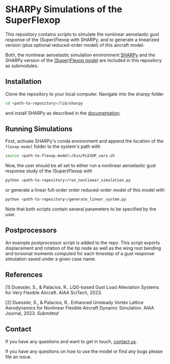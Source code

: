 # SHARPy Simulations of the SuperFlexop

This repository contains scripts to simulate the nonlinear aeroelastic gust response of the (Super)Flexop with SHARPy, and to generate a linearized version (plus optional reduced-order model) of this aircraft model. 

Both, the nonlinear aeroelastic simulation environment [SHARPy](http://github.com/imperialcollegelondon/sharpy) and the SHARPy version of the [(Super)Flexop model](http://github.com/sduess/flexop_model) are included in this repository as submodules.


## Installation

Clone the repository to your local computer. Navigate into the sharpy folder 
```bash
cd <path-to-repository>/lib/sharpy
```
and install SHARPy as described in the [documentation](https://ic-sharpy.readthedocs.io/en/latest/content/installation.html). 

## Running Simulations
First, activate SHARPy's conda environment and append the location of the `flexop-model` folder to the system's path with
```bash
source <path-to-flexop-model>/bin/FLEXOP_vars.sh
```

Now, the user should be all set to either run a nonlinear aeroelastic gust response study of the (Super)Flexop with 
```bash
python <path-to-repository>/run_nonlinear_simulation.py
```
or generate a linear full-order order reduced-order model of this model with 
```bash
python <path-to-repository>/generate_linear_system.py
```
Note that both scripts contain several parameters to be specified by the user.

## Postprocessors

An example postprocessor script is added to the repo. This script exports displacement and rotation of the tip node as well as the wing root bending and torsional moments computed for each timestep of a gust response simulation saved under a given case name.

## References

[1] Duessler, S., & Palacios, R.. LQG-based Gust Load Alleviation Systems for Very Flexible Aircraft. AIAA SciTech, 2023.

[2] Duessler, S., & Palacios, R.. Enhanced Unsteady Vortex Lattice Aerodynamics for Nonlinear Flexible Aircraft Dynamic Simulation. AIAA Journal, 2023. *Submitted*

## Contact

If you have any questions and want to get in touch, 
[contact us](https://www.imperial.ac.uk/aeroelastics/people/duessler/).

If you have any questions on how to use the model or find any bugs please file an issue. 
